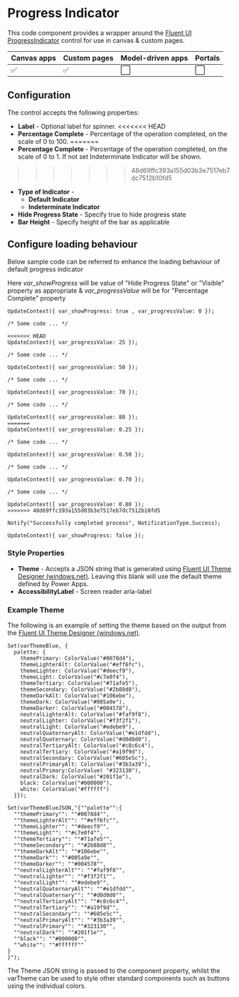 # Progress Indicator

This code component provides a wrapper around the [Fluent UI ProgressIndicator](https://developer.microsoft.com/en-us/fluentui#/controls/web/progressindicator) control for use in canvas & custom pages.

| Canvas apps | Custom pages | Model-driven apps | Portals |
| ----------- | ------------ | ----------------- | ------- |
| ✅          | ✅           | ⬜                | ⬜      |

## Configuration

The control accepts the following properties:

-   **Label** - Optional label for spinner.
<<<<<<< HEAD
-   **Percentage Complete** - Percentage of the operation completed, on the scale of 0 to 100. 
=======
-   **Percentage Complete** - Percentage of the operation completed, on the scale of 0 to 1. If not set Indeterminate Indicator will be shown.
>>>>>>> 48d69ffc393a155d03b3e7517eb7dc7512b10fd5
-   **Type of Indicator** -
    -   **Default Indicator**
    -   **Indeterminate Indicator**
-   **Hide Progress State** -  Specify true to hide progress state
-   **Bar Height** -  Specify height of the bar as applicable

## Configure loading behaviour

Below sample code can be referred to enhance the loading behaviour of default progress indicator

Here *var_showProgress* will be value of "Hide Progress State" or "Visible" property as appropriate & *var_progressValue*  will be for "Percentage Complete" property

```
UpdateContext({ var_showProgress: true , var_progressValue: 0 });

/* Some code ... */

<<<<<<< HEAD
UpdateContext({ var_progressValue: 25 });

/* Some code ... */

UpdateContext({ var_progressValue: 50 });

/* Some code ... */

UpdateContext({ var_progressValue: 70 });

/* Some code ... */

UpdateContext({ var_progressValue: 80 });
=======
UpdateContext({ var_progressValue: 0.25 });

/* Some code ... */

UpdateContext({ var_progressValue: 0.50 });

/* Some code ... */

UpdateContext({ var_progressValue: 0.70 });

/* Some code ... */

UpdateContext({ var_progressValue: 0.80 });
>>>>>>> 48d69ffc393a155d03b3e7517eb7dc7512b10fd5

Notify("Successfully completed process", NotificationType.Success);

UpdateContext({ var_showProgress: false });
```

### Style Properties

-   **Theme** - Accepts a JSON string that is generated using [Fluent UI Theme Designer (windows.net)](https://fabricweb.z5.web.core.windows.net/pr-deploy-site/refs/heads/master/theming-designer/). Leaving this blank will use the default theme defined by Power Apps.
-   **AccessibilityLabel** - Screen reader aria-label

### Example Theme

The following is an example of setting the theme based on the output from the [Fluent UI Theme Designer (windows.net)](https://fabricweb.z5.web.core.windows.net/pr-deploy-site/refs/heads/master/theming-designer/).

```
Set(varThemeBlue, {
  palette: {
    themePrimary: ColorValue("#0078d4"),
    themeLighterAlt: ColorValue("#eff6fc"),
    themeLighter: ColorValue("#deecf9"),
    themeLight: ColorValue("#c7e0f4"),
    themeTertiary: ColorValue("#71afe5"),
    themeSecondary: ColorValue("#2b88d8"),
    themeDarkAlt: ColorValue("#106ebe"),
    themeDark: ColorValue("#005a9e"),
    themeDarker: ColorValue("#004578"),
    neutralLighterAlt: ColorValue("#faf9f8"),
    neutralLighter: ColorValue("#f3f2f1"),
    neutralLight: ColorValue("#edebe9"),
    neutralQuaternaryAlt: ColorValue("#e1dfdd"),
    neutralQuaternary: ColorValue("#d0d0d0"),
    neutralTertiaryAlt: ColorValue("#c8c6c4"),
    neutralTertiary: ColorValue("#a19f9d"),
    neutralSecondary: ColorValue("#605e5c"),
    neutralPrimaryAlt: ColorValue("#3b3a39"),
    neutralPrimary:ColorValue( "#323130"),
    neutralDark: ColorValue("#201f1e"),
    black: ColorValue("#000000"),
    white: ColorValue("#ffffff")
  }});

Set(varThemeBlueJSON,"{""palette"":{
  ""themePrimary"": ""#0078d4"",
  ""themeLighterAlt"": ""#eff6fc"",
  ""themeLighter"": ""#deecf9"",
  ""themeLight"": ""#c7e0f4"",
  ""themeTertiary"": ""#71afe5"",
  ""themeSecondary"": ""#2b88d8"",
  ""themeDarkAlt"": ""#106ebe"",
  ""themeDark"": ""#005a9e"",
  ""themeDarker"": ""#004578"",
  ""neutralLighterAlt"": ""#faf9f8"",
  ""neutralLighter"": ""#f3f2f1"",
  ""neutralLight"": ""#edebe9"",
  ""neutralQuaternaryAlt"": ""#e1dfdd"",
  ""neutralQuaternary"": ""#d0d0d0"",
  ""neutralTertiaryAlt"": ""#c8c6c4"",
  ""neutralTertiary"": ""#a19f9d"",
  ""neutralSecondary"": ""#605e5c"",
  ""neutralPrimaryAlt"": ""#3b3a39"",
  ""neutralPrimary"": ""#323130"",
  ""neutralDark"": ""#201f1e"",
  ""black"": ""#000000"",
  ""white"": ""#ffffff""
}
}");
```

The Theme JSON string is passed to the component property, whilst the varTheme can be used to style other standard components such as buttons using the individual colors.
